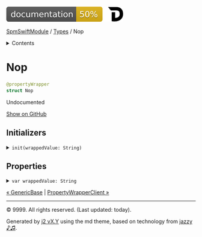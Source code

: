 <!--
Bebop simple MD theme
Copyright 2020 J2 Authors
Licensed under MIT (https://github.com/johnfairh/J2/blob/master/LICENSE)
-->
![50%](../badge.svg)
[![Open in Dash](../img/dash.svg)](https%3A%2F%2Fwww%2Egoogle%2Ecom%2F)


[SpmSwiftModule](../index.md)
 / [Types](../types.md?swift) / Nop


<details>
<summary>Contents</summary>


[Types](../types.md?swift)

  * [ABaseClass](../types/abaseclass.md?swift)


  * [ADerivedClass](../types/aderivedclass.md?swift)


  * [AnEnum](../types/anenum.md?swift)


  * [FirstProtocol](../types/firstprotocol1.md?swift)


  * [GenericBase](../types/genericbase.md?swift)


  * Nop


  * [PropertyWrapperClient](../types/propertywrapperclient.md?swift)


  * [SecondProtocol](../types/secondprotocol.md?swift)


  * [SpmSwiftModule](../types/spmswiftmodule.md?swift)

    * [Nested1](../types/spmswiftmodule/nested1.md?swift)

    * [Nested2](../types/spmswiftmodule.md?swift#nested2)


  * [T](../types.md?swift#t1)



[Functions](../functions.md?swift)

  * [deprecatedFunction(callback:)](../functions.md?swift#deprecatedfunctioncallback)


  * [functionA(arg1:_:arg3:)](../functions.md?swift#functionaarg1_arg3)



[Operators](../operators.md?swift)

  * [+(T, T)](../operators.md?swift#t-t)



[Extensions](../extensions.md?swift)

  * [Collection](../extensions/collection.md?swift)


  * [String.Element](../extensions/stringelement.md?swift)





</details>

# Nop



``` swift
@propertyWrapper
struct Nop
```










Undocumented











[Show on GitHub](https://www.bbc.co.uk//Sources/SpmSwiftModule/SpmSwiftModule.swift#L120-L126)



## Initializers









<details>
<summary><code>init(wrappedValue: String)</code></summary>








Undocumented






#### Declaration

``` swift
init(wrappedValue: String)
```










 [Show on GitHub](https://www.bbc.co.uk//Sources/SpmSwiftModule/SpmSwiftModule.swift#L123-L125) 
</details>



## Properties









<details>
<summary><code>var wrappedValue: String</code></summary>








Undocumented






#### Declaration

``` swift
var wrappedValue: String
```










 [Show on GitHub](https://www.bbc.co.uk//Sources/SpmSwiftModule/SpmSwiftModule.swift#L121) 
</details>





[&laquo; GenericBase](../types/genericbase.md?swift) | [PropertyWrapperClient &raquo;](../types/propertywrapperclient.md?swift)


-----
&copy; 9999. All rights reserved. (Last updated: today).


Generated by [j2 vX.Y](https://github.com/johnfairh/j2)
using the md theme, based on technology from
[jazzy ♪♫](https://github.com/realm/jazzy).


